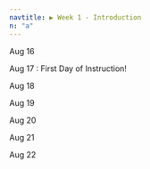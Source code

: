 ```yaml
---
navtitle: ▶ Week 1 - Introduction
n: "a"
---
```


Aug 16

Aug 17
: First Day of Instruction!


Aug 18

Aug 19

Aug 20

Aug 21

Aug 22


